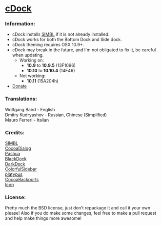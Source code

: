 # [cDock](http://w0lfschild.github.io/pages/cdock.html)

### Information:
* cDock installs [SIMBL](http://www.culater.net/software/SIMBL/SIMBL.php) if it is not already installed.
* cDock works for both the Bottom Dock and Side dock.
* cDock theming requires OSX 10.9+.
* cDock may break in the future, and I'm not obligated to fix it, be careful when updating.
	* Working on:
	    * **10.9** to **10.9.5** (13F1096)
	    * **10.10** to **10.10.4** (14E46)
	* Not working:
	    * **10.11** (15A204h)
* [Donate](http://w0lfschild.github.io/pages/donate.html)

### Translations:
Wolfgang Baird - English    
Dmitry Kudryashov - Russian, Chinese (Simplified)    
Mauro Ferreri - Italian    

### Credits:

[SIMBL](http://www.culater.net/software/SIMBL/SIMBL.php)    
[CocoaDialog](http://mstratman.github.io/cocoadialog/)    
[Pashua](http://bluem.net/en/mac/pashua/)    
[BlackDock](http://cooviewerzoom.web.fc2.com/blackdock)    
[DarkDock](http://github.com/b3ll/DarkDock)    
[ColorfulSidebar](http://cooviewerzoom.web.fc2.com/)    
[platypus](http://sveinbjorn.org/platypus)    
[CocoaBackports](http://github.com/petroules/CocoaBackports)    
[Icon](http://scafer31000.deviantart.com)    

### License:
Pretty much the BSD license, just don't repackage it and call it your own please!
Also if you do make some changes, feel free to make a pull request and help make things more awesome!
